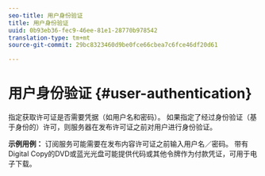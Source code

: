 ```yaml
---
seo-title: 用户身份验证
title: 用户身份验证
uuid: 0b93eb36-fec9-46ee-81e1-28770b978542
translation-type: tm+mt
source-git-commit: 29bc8323460d9be0fce66cbea7c6fce46df20d61

---
```



# 用户身份验证 {#user-authentication}

指定获取许可证是否需要凭据（如用户名和密码）。 如果指定了经过身份验证（基于身份的）许可，则服务器在发布许可证之前对用户进行身份验证。

**示例用例：** 订阅服务可能需要在发布内容许可证之前输入用户名／密码。 带有Digital Copy的DVD或蓝光光盘可能提供代码或其他令牌作为付款凭证，可用于电子下载。
